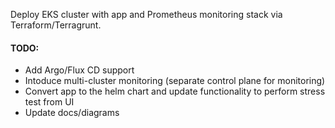 Deploy EKS cluster with app and Prometheus monitoring stack via Terraform/Terragrunt.

#### TODO:
* Add Argo/Flux CD support
* Intoduce multi-cluster monitoring (separate control plane for monitoring)
* Convert app to the helm chart and update functionality to perform stress test from UI
* Update docs/diagrams
